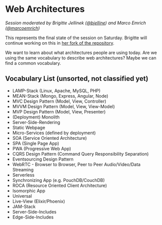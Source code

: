 # Web Architectures
_Session moderated by Brigitte Jellinek ([@bjelline](https://twitter.com/bjelline)) and Marco Emrich ([@marcoemrich](https://twitter.com/marcoemrich))_

This represents the final state of the session on Saturday.
Brigitte will continue working on this in [her fork of the repository](https://github.com/bjelline/jscc19-sessions/tree/master/web-architectures).

We want to learn about what architectures people are using today.
Are we using the same vocabulary to describe web architectures?
Maybe we can find a common vocabulary.

## Vocabulary List (unsorted, not classified yet)

* LAMP-Stack (Linux, Apache, MySQL, PHP)
* MEAN-Stack (Mongo, Express, Angular, Node)
* MVC Design Pattern (Model, View, Controller)
* MVVM Design Pattern (Model, View, View-Model)
* MVP Design Pattern (Model, View, Presenter)
* (Deployment) Monolith
* Server-Side-Rendering
* Static Webpage
* Micro-Services (defined by deployment)
* SOA (Service Oriented Architecture)
* SPA (Single Page App)
* PWA (Progressive Web App)
* CQRS Design Pattern (Command Query Responsibility Separation)
* Eventsourcing Design Pattern 
* WebRTC - Browser to Browser, Peer to Peer Audio/Video/Data Streaming
* Serverless
* Synchronizing App (e.g. PouchDB/CouchDB)
* ROCA (Resource Oriented Client Architecture)
* Isomorphic App
* Universal
* Live-View (Elixir/Phoenix)
* JAM-Stack
* Server-Side-Includes
* Edge-Side-Includes
